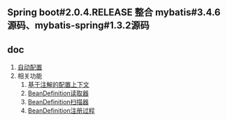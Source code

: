 ## Spring boot#2.0.4.RELEASE 整合 mybatis#3.4.6源码、mybatis-spring#1.3.2源码

doc
-
1. [自动配置](https://github.com/KnowsHow/mybatis/blob/master/doc/自动配置.md)
2. 相关功能
    1. [基于注解的配置上下文](https://github.com/KnowsHow/mybatis/blob/master/doc/相关功能/基于注解的配置上下文.md)
    2. [BeanDefinition读取器](https://github.com/KnowsHow/mybatis/blob/master/doc/相关功能/BeanDefinition读取器.md)
    2. [BeanDefinition扫描器](https://github.com/KnowsHow/mybatis/blob/master/doc/相关功能/BeanDefinition扫描器.md)
    2. [BeanDefinition注册过程](https://github.com/KnowsHow/mybatis/blob/master/doc/相关功能/BeanDefinition注册过程.md)
